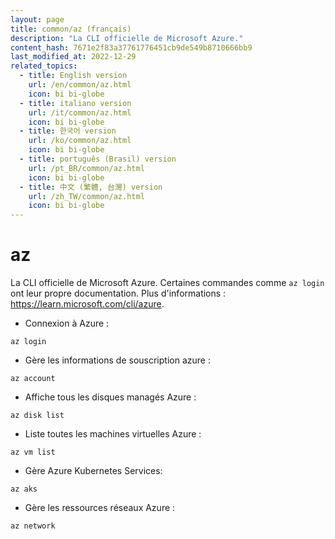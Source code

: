 ```yaml
---
layout: page
title: common/az (français)
description: "La CLI officielle de Microsoft Azure."
content_hash: 7671e2f83a37761776451cb9de549b8710666bb9
last_modified_at: 2022-12-29
related_topics:
  - title: English version
    url: /en/common/az.html
    icon: bi bi-globe
  - title: italiano version
    url: /it/common/az.html
    icon: bi bi-globe
  - title: 한국어 version
    url: /ko/common/az.html
    icon: bi bi-globe
  - title: português (Brasil) version
    url: /pt_BR/common/az.html
    icon: bi bi-globe
  - title: 中文 (繁體, 台灣) version
    url: /zh_TW/common/az.html
    icon: bi bi-globe
---
```

# az

La CLI officielle de Microsoft Azure.
Certaines commandes comme `az login` ont leur propre documentation.
Plus d'informations : <https://learn.microsoft.com/cli/azure>.

- Connexion à Azure :

`az login`

- Gère les informations de souscription azure :

`az account`

- Affiche tous les disques managés Azure :

`az disk list`

- Liste toutes les machines virtuelles Azure :

`az vm list`

- Gère Azure Kubernetes Services:

`az aks`

- Gère les ressources réseaux Azure :

`az network`
